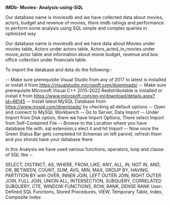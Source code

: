 **IMDb- Movies- Analysis-using-SQL**

Our database name is moviesdb and we have collected data about movies, actors, budget and revenue of movies, there imdb ratings and performance to perform some analysis using SQL simple and complex queries in optimized way 

Our database name is moviesdb and we have data about Movies under movies table, Actors under actors table, Actors_acted_in_movies under movie_actor table and information about movie budget, revenue and box office collection under financials table. 

To import the database and data do the following:- 

-- Make sure prerequisite Visual Studio from any of 2017 to latest is installed or install it from https://visualstudio.microsoft.com/downloads/
-- Make sure prerequisite Microsoft Visual C++ 2015-2022 Redistributable is installed or install it from https://www.microsoft.com/en-in/download/details.aspx?id=48145
-- Install latest MySQL Database from https://www.mysql.com/downloads/ by checking all default options
-- Open and connect to MySQL Workbench
-- Go to Server, Data Import 
-- Under Import from Disk option, there we have Import Options, There select Import from Self-Contained File
-- Browse to the Location where you have database file with. sql extension,s elect it and hit Import 
-- Now once the Green Status Bar gets completed hit Schemas on left pannel, refresh them and you should have your database there 

In this Analysis we have used various functions, operators, loop and clause of SQL like :-

SELECT, DISTINCT, AS, WHERE, FROM, LIKE, ANY, ALL, IN, NOT IN, AND, OR, BETWEEN, COUNT, SUM, AVG, MIN, MAX, GROUP BY, HAVING, PARTITION BY with OVER, INNER JOIN, LEFT OUTER JOIN, RIGHT OUTER JOIN, FULL JOIN, UNION ALL, INTERSECTION, SUBQUERY, CORRELATED SUBQUERY, CTE, WINDOW FUNCTIONS, ROW, RANK, DENSE RANK
User-Defined SQL Functions, Stored Procedures, VIEW, Temporary Table, Index, Composite Index 
